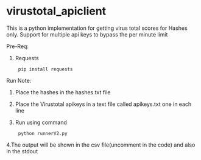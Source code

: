 # virustotal_apiclient
This is a python implementation for getting virus total scores for Hashes only.
Support for multiple api keys to bypass the per minute limit

Pre-Req:

  1. Requests
  
          pip install requests
 
Run Note:

  1. Place the hashes in the hashes.txt file 
  
  2. Place the Virustotal apikeys in a text file called apikeys.txt one in each line
  
  3. Run using command 
  
          python runnerV2.py
          
  4.The output will be shown in the csv file(uncomment in the code) and also in the stdout
  
  

